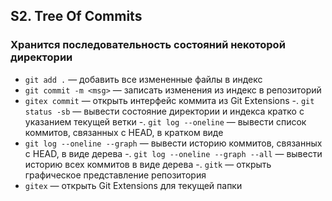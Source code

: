 ## S2. Tree Of Commits
### Хранится последовательность состояний некоторой директории
- `git add .` — добавить все измененные файлы в индекс
- `git commit -m <msg>` — записать изменения из индекс в репозиторий
- `gitex commit` — открыть интерфейс коммита из Git Extensions
-. `git status -sb` — вывести состояние директории и индекса кратко с указанием текущей ветки
-. `git log --oneline` — вывести список коммитов, связанных с HEAD, в кратком виде
- `git log --oneline --graph` — вывести историю коммитов, связанных с HEAD, в виде дерева
-. `git log --oneline --graph --all` — вывести историю всех коммитов в виде дерева
-. `gitk` — открыть графическое представление репозитория
- `gitex` — открыть Git Extensions для текущей папки
